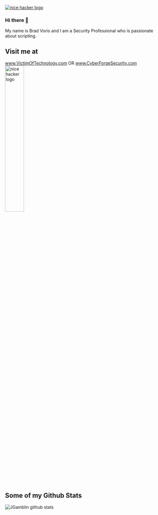 <a href="https://VictimOfTechnology.com/"><img alt="nice hacker logo" src="https://media-exp1.licdn.com/dms/image/C5612AQGff6n5dlMr5Q/article-cover_image-shrink_720_1280/0?e=1602115200&v=beta&t=J4kLsF5Rd1_2ysp03tiF8OY0UO-H4zaJa9KMv9NvLDs" align="center" /></a>

### Hi there 👋

<!--
**bvoris/bvoris** is a ✨ _special_ ✨ repository because its `README.md` (this file) appears on your GitHub profile.

Here are some ideas to get you started:

- 🔭 I’m currently working on ...
- 🌱 I’m currently learning ...
- 👯 I’m looking to collaborate on ...
- 🤔 I’m looking for help with ...
- 💬 Ask me about ...
- 📫 How to reach me: ...
- 😄 Pronouns: ...
- ⚡ Fun fact: ...
-->
My name is Brad Voris and I am a Security Professional who is passionate about scripting.
## Visit me at
www.VictimOfTechnology.com
OR
www.CyberForgeSecurity.com
<BR />
<a href="https://www.CyberForgeSecurity.com/"><img alt="nice hacker logo" src="https://www.cyberforgesecurity.com/wp-content/uploads/2020/04/Anvil-V2-01.png" height=35% width=35% align="center" /></a>
## Some of my Github Stats
![JGamblin github stats](https://github-readme-stats.vercel.app/api?username=bvoris&show_icons=true)
